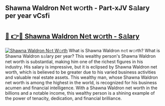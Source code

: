 ## Shawna Waldron N𝚎t w𝚘rth - Part-xJV S𝚊lary per year vCsfi

# <h2><a href="http://gc4mpyg.nevu.top/?p=Shawna+Waldron">🔗 👉🔴 Shawna Waldron N𝚎t w𝚘rth - S𝚊lary</a></h2>

[![Shawna Waldron N𝚎t W𝚘rth](https://i.imgur.com/Oavwk0R.jpeg)](http://gc4mpyg.nevu.top/?p=Shawna+Waldron)
What is Shawna Waldron n𝚎t w𝚘rth? What is Shawna Waldron s𝚊lary per year?
This wealthy person's Shawna Waldron net worth is substantial, making him one of the richest figures in his industry. His salary is impressive, but it is eclipsed by Shawna Waldron net worth, which is believed to be greater due to his varied business activities and valuable real estate assets. This wealthy man, whose Shawna Waldron net worth is among the highest in the world, is recognized for his business acumen and financial intelligence. With a Shawna Waldron net worth in the billions and a notable income, this wealthy person is a shining example of the power of tenacity, dedication, and financial brilliance.
